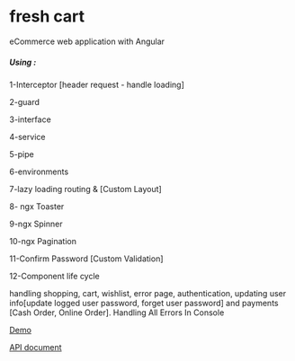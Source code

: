 <h1>fresh cart</h1>
<p>eCommerce web application with Angular</p>
<h5>Using :</h5>
<p>1-Interceptor [header request - handle loading]</p>
<p>2-guard</p>
<p>3-interface</p>
<p>4-service</p>
<p>5-pipe</p>
<p>6-environments</p>
<p>7-lazy loading routing & [Custom Layout]</p>
<p>8- ngx Toaster</p>
<p>9-ngx Spinner</p>
<p>10-ngx Pagination</p>
<p>11-Confirm Password [Custom Validation]</p>
<p>12-Component life cycle</p>
<p>handling shopping, cart, wishlist, error page, authentication, updating user info[update logged user password, forget user password] and payments [Cash Order, Online Order].
Handling All Errors In Console</p>
<p> <a href='https://abdulhamidsameh.github.io/fresh_cart/login' target='_blank'>Demo</a></p>
 <p><a href='https://documenter.getpostman.com/view/5709532/2s93JqTRWN' target='_blank'>API document</a></p>
